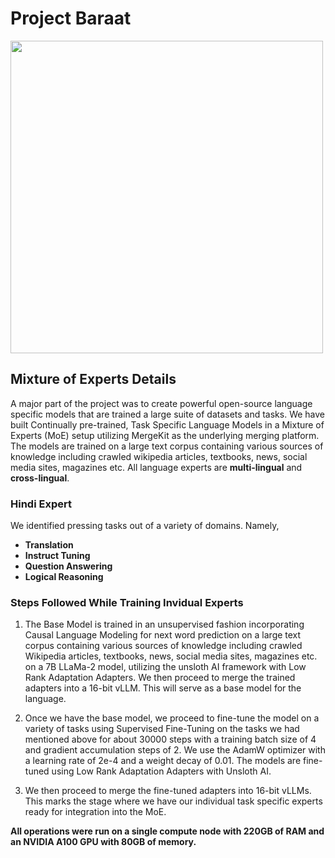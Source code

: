 # Project Baraat

<img src="https://github.com/asphytheghoul/Baarat/assets/91832216/0012265d-cc6d-4855-ba5b-1859770610fe" width="500" height="500">

## Mixture of Experts Details
A major part of the project was to create powerful open-source language specific models that are trained a large suite of datasets and tasks. We have built Continually pre-trained, Task Specific Language Models in a Mixture of Experts (MoE) setup utilizing MergeKit as the underlying merging platform. The models are trained on a large text corpus containing various sources of knowledge including crawled wikipedia articles, textbooks, news, social media sites, magazines etc. All language experts are **multi-lingual** and **cross-lingual**.

### Hindi Expert
We identified pressing tasks out of a variety of domains. Namely, 
- **Translation**
- **Instruct Tuning** 
- **Question Answering** 
- **Logical Reasoning**

### Steps Followed While Training Invidual Experts
1) The Base Model is trained in an unsupervised fashion incorporating Causal Language Modeling for next word prediction on a large text corpus containing various sources of knowledge including crawled Wikipedia articles, textbooks, news, social media sites, magazines etc. on a 7B LLaMa-2 model, utilizing the unsloth AI framework with Low Rank Adaptation Adapters. We then proceed to merge the trained adapters into a 16-bit vLLM. This will serve as a base model for the language.

2) Once we have the base model, we proceed to fine-tune the model on a variety of tasks using Supervised Fine-Tuning on the tasks we had mentioned above for about 30000 steps with a training batch size of 4 and gradient accumulation steps of 2. We use the AdamW optimizer with a learning rate of 2e-4 and a weight decay of 0.01. The models are fine-tuned using Low Rank Adaptation Adapters with Unsloth AI.

3) We then proceed to merge the fine-tuned adapters into 16-bit vLLMs. This marks the stage where we have our individual task specific experts ready for integration into the MoE.

**All operations were run on a single compute node with 220GB of RAM and an NVIDIA A100 GPU with 80GB of memory.**

